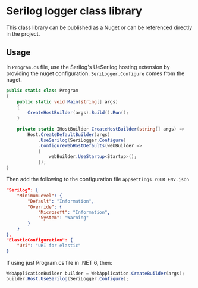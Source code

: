 # Serilog logger class library
This class library can be published as a Nuget or can be referenced directly in the project.

## Usage

In `Program.cs` file, use the Serilog's UeSerilog hosting extension by providing the nuget configuration. `SeriLogger.Configure` comes from the nuget.
```cs
public static class Program
{
    public static void Main(string[] args)
    {
        CreateHostBuilder(args).Build().Run();
    }

    private static IHostBuilder CreateHostBuilder(string[] args) =>
        Host.CreateDefaultBuilder(args)
            .UseSerilog(SeriLogger.Configure)
            .ConfigureWebHostDefaults(webBuilder =>
            {
                webBuilder.UseStartup<Startup>();
            });
}
```

Then add the following to the configuration file `appsettings.YOUR ENV.json`
```json
"Serilog": {
    "MinimumLevel": {
        "Default": "Information",
        "Override": {
            "Microsoft": "Information",
            "System": "Warning"
        }
    }
},
"ElasticConfiguration": {
    "Uri": "URI for elastic"
}
```
If using just Program.cs file in .NET 6, then:
```cs
WebApplicationBuilder builder = WebApplication.CreateBuilder(args);
builder.Host.UseSerilog(SeriLogger.Configure);
```